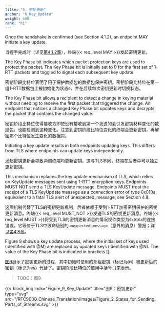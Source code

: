 ```yaml
---
title: "6. 密钥更新"
anchor: "6_Key_Update"
weight: 600
rank: "h1"
---
```


Once the handshake is confirmed (see Section 4.1.2), an endpoint MAY initiate a key update.

当握手完成时（详见[第4.1.2章]()），终端{{< req_level MAY >}}发起密钥更新。

The Key Phase bit indicates which packet protection keys are used to protect the packet. The Key Phase bit is initially set to 0 for the first set of 1-RTT packets and toggled to signal each subsequent key update.

密钥阶段比特位表明了用于保护数据包的数据包保护密钥。密钥阶段比特位在第一组1-RTT数据包上被初始化为状态`0`，并在后续每次密钥更新时切换状态。

The Key Phase bit allows a recipient to detect a change in keying material without needing to receive the first packet that triggered the change. An endpoint that notices a changed Key Phase bit updates keys and decrypts the packet that contains the changed value.

密钥阶段比特位使得接收方即使没有接收到第一个发送的会引发密钥材料变化的数据包，也能检测到这种变化。注意到密钥阶段比特位变化的终端会更新密钥，再解密那个比特位发生变化的数据包。

Initiating a key update results in both endpoints updating keys. This differs from TLS where endpoints can update keys independently.

发起密钥更新会导致两侧终端均更新密钥。这与TLS不同，终端在后者中可以独立更新密钥。

This mechanism replaces the key update mechanism of TLS, which relies on KeyUpdate messages sent using 1-RTT encryption keys. Endpoints MUST NOT send a TLS KeyUpdate message. Endpoints MUST treat the receipt of a TLS KeyUpdate message as a connection error of type 0x010a, equivalent to a fatal TLS alert of unexpected_message; see Section 4.8.

这项机制代替了TLS的密钥更新机制，后者依赖于受到1-RTT加密密钥保护的密钥更新消息。终端{{< req_level MUST_NOT >}}发送TLS的密钥更新消息。终端{{< req_level MUST >}}将受到TLS的密钥更新消息的情况视作类型为`0x010a`的连接错误，它等价于TLS中致命级别的`unexpected_message`（意外的消息）警报；详见[第4.8章]()。

Figure 9 shows a key update process, where the initial set of keys used (identified with @M) are replaced by updated keys (identified with @N). The value of the Key Phase bit is indicated in brackets [].

[图9]()展示了密钥更新的过程，其中初始时使用的那组密钥（标记为`@M`）被更新后的密钥（标记为`@N`）代替了。密钥阶段比特位的值用中括号`[]`来表示。

> TODO：图9

{{< block_img
indx="Figure_9_Key_Update"
title="图9：密钥更新"
type="svg"
src="/RFC9000_Chinese_Translation/images/Figure_2_States_for_Sending_Parts_of_Streams.svg" >}}
